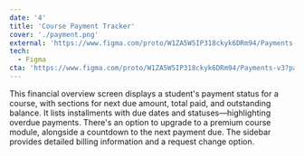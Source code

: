 ```yaml
---
date: '4'
title: 'Course Payment Tracker'
cover: './payment.png'
external: 'https://www.figma.com/proto/W1ZA5W5IP318ckyk6DRm94/Payments-v3?page-id=0%3A1&type=design&node-id=96-65&viewport=-1168%2C-7195%2C0.44&t=3Wp5hrW047CrGZSS-1&scaling=scale-down&mode=design'
tech:
  - Figma
cta: 'https://www.figma.com/proto/W1ZA5W5IP318ckyk6DRm94/Payments-v3?page-id=0%3A1&type=design&node-id=96-65&viewport=-1168%2C-7195%2C0.44&t=3Wp5hrW047CrGZSS-1&scaling=scale-down&mode=design'
---
```


This financial overview screen displays a student's payment status for a course, with sections for next due amount, total paid, and outstanding balance. It lists installments with due dates and statuses—highlighting overdue payments. There's an option to upgrade to a premium course module, alongside a countdown to the next payment due. The sidebar provides detailed billing information and a request change option.
